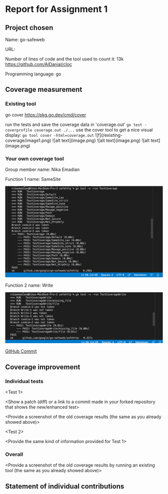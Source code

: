 # Report for Assignment 1

## Project chosen

Name: go-safeweb

URL: [<TODO>](https://github.com/google/go-safeweb)

Number of lines of code and the tool used to count it: 13k https://github.com/AlDanial/cloc

Programming language: go

## Coverage measurement

### Existing tool

go cover
https://pkg.go.dev/cmd/cover

<Show the coverage results provided by the existing tool with a screenshot>
run the tests and save the coverage data in 'coverage.out'
<code>go test -coverprofile coverage.out ./...</code>
use the cover tool to get a nice visual display:
<code>go tool cover -html=coverage.out</code>
![f](/existing-coverage/image1.png)
![alt text](image.png)
![alt text](image.png)
![alt text](image.png)

### Your own coverage tool

<The following is supposed to be repeated for each group member>

Group member name: Nika Emadian

Function 1 name: SameSite

![](/existing-coverage/cookie.png)

Function 2 name: Write 

![](/existing-coverage/write.png)

[GitHub Commit](https://github.com/dr-noid/go-safeweb/commit/5fb77332308d05571fa3160aff046c01725fd559)


## Coverage improvement

### Individual tests

<The following is supposed to be repeated for each group member>

<Group member name>

<Test 1>

<Show a patch (diff) or a link to a commit made in your forked repository that shows the new/enhanced test>

<Provide a screenshot of the old coverage results (the same as you already showed above)>

<Provide a screenshot of the new coverage results>

<State the coverage improvement with a number and elaborate on why the coverage is improved>

<Test 2>

<Provide the same kind of information provided for Test 1>

### Overall

<Provide a screenshot of the old coverage results by running an existing tool (the same as you already showed above)>

<Provide a screenshot of the new coverage results by running the existing tool using all test modifications made by the group>

## Statement of individual contributions

<Write what each group member did>
